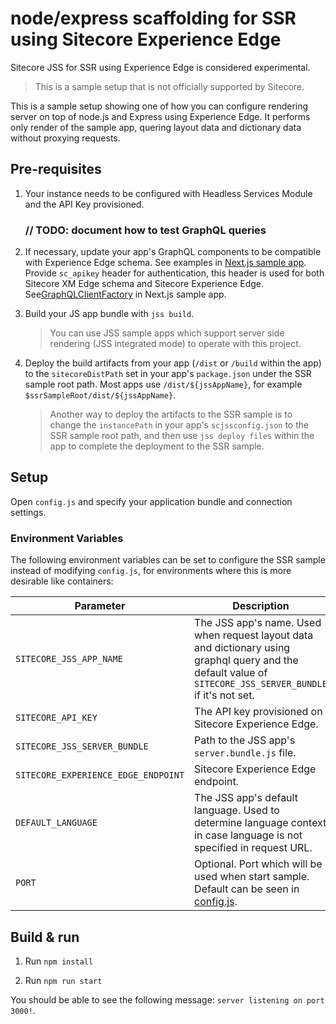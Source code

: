 # node/express scaffolding for SSR using Sitecore Experience Edge

Sitecore JSS for SSR using Experience Edge is considered experimental.

> This is a sample setup that is not officially supported by Sitecore.

This is a sample setup showing one of how you can configure rendering server on top of node.js and Express using Experience Edge. It performs only render of the sample app, quering layout data and dictionary data without proxying requests.

## Pre-requisites

1. Your instance needs to be configured with Headless Services Module and the API Key provisioned.

	### // TODO: document how to test GraphQL queries

1. If necessary, update your app's GraphQL components to be compatible with Experience Edge schema. See examples in [Next.js sample app](../nextjs). Provide `sc_apikey` header for authentication, this header is used for both Sitecore XM Edge schema and Sitecore Experience Edge. See[GraphQLClientFactory](https://github.com/Sitecore/jss/blob/master/samples/nextjs/src/lib/GraphQLClientFactory.ts) in Next.js sample app.

1. Build your JS app bundle with `jss build`.

	> You can use JSS sample apps which support server side rendering (JSS integrated mode) to operate with this project.

1. Deploy the build artifacts from your app (`/dist` or `/build` within the app) to the `sitecoreDistPath` set in your app's `package.json` under the SSR sample root path. Most apps use `/dist/${jssAppName}`, for example `$ssrSampleRoot/dist/${jssAppName}`.

	> Another way to deploy the artifacts to the SSR sample is to change the `instancePath` in your app's `scjssconfig.json` to the SSR sample root path, and then use `jss deploy files` within the app to complete the deployment to the SSR sample.

## Setup

Open `config.js` and specify your application bundle and connection settings.

### Environment Variables

The following environment variables can be set to configure the SSR sample instead of modifying `config.js`, for environments where this is more desirable like containers:

| Parameter                              | Description                                                                                                                                                      |
| -------------------------------------- | ---------------------------------------------------------------------------------------------------------------------------------------------------------------- |
| `SITECORE_JSS_APP_NAME`                | The JSS app's name. Used when request layout data and dictionary using graphql query and the default value of `SITECORE_JSS_SERVER_BUNDLE` if it's not set.      |
| `SITECORE_API_KEY`                     | The API key provisioned on Sitecore Experience Edge. 																																																						|
| `SITECORE_JSS_SERVER_BUNDLE`           | Path to the JSS app's `server.bundle.js` file.        																																									                          |
| `SITECORE_EXPERIENCE_EDGE_ENDPOINT`    | Sitecore Experience Edge endpoint.																																																				                        |
| `DEFAULT_LANGUAGE` | The JSS app's default language. Used to determine language context in case language is not specified in request URL.|
| `PORT` 																 | Optional. Port which will be used when start sample. Default can be seen in [config.js](./config.js).                                                            |

## Build & run

1. Run `npm install`

1. Run `npm run start`

You should be able to see the following message:
`server listening on port 3000!`.
